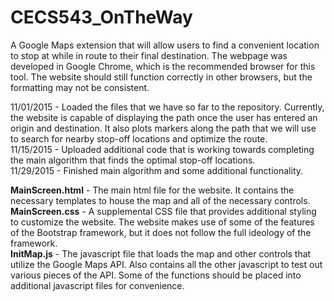 # CECS543_OnTheWay
A Google Maps extension that will allow users to find a convenient location to stop at while in route to their final destination. The webpage was developed in Google Chrome, which is the recommended browser for this tool. The website should still function correctly in other browsers, but the formatting may not be consistent.

11/01/2015 - Loaded the files that we have so far to the repository. Currently, the website is capable of displaying the path once the user has entered an origin and destination. It also plots markers along the path that we will use to search for nearby stop-off locations and optimize the route. <br/>
11/15/2015 - Uploaded additional code that is working towards completing the main algorithm that finds the optimal stop-off locations.<br/>
11/29/2015 - Finished main algorithm and some additional functionality.

<b>MainScreen.html</b> - The main html file for the website. It contains the necessary templates to house the map and all of the necessary controls. <br/>
<b>MainScreen.css</b> - A supplemental CSS file that provides additional styling to customize the website. The website makes use of some of the features of the Bootstrap framework, but it does not follow the full ideology of the framework. <br/>
<b>InitMap.js</b> - The javascript file that loads the map and other controls that utilize the Google Maps API. Also contains all the other javascript to test out various pieces of the API. Some of the functions should be placed into additional javascript files for convenience. <br/>
